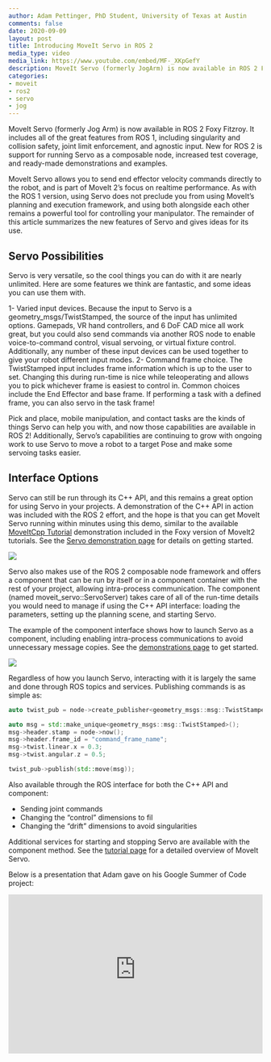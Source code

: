 ```yaml
---
author: Adam Pettinger, PhD Student, University of Texas at Austin
comments: false
date: 2020-09-09
layout: post
title: Introducing MoveIt Servo in ROS 2
media_type: video
media_link: https://www.youtube.com/embed/MF-_XKpGefY
description: MoveIt Servo (formerly JogArm) is now available in ROS 2 Foxy Fitzroy.
categories:
- moveit
- ros2
- servo
- jog
---
```


MoveIt Servo (formerly Jog Arm) is now available in ROS 2 Foxy Fitzroy. It includes all of the great features from ROS 1, including singularity and collision safety, joint limit enforcement, and agnostic input. New for ROS 2 is support for running Servo as a composable node, increased test coverage, and ready-made demonstrations and examples.

MoveIt Servo allows you to send end effector velocity commands directly to the robot, and is part of MoveIt 2’s focus on realtime performance. As with the ROS 1 version, using Servo does not preclude you from using MoveIt’s planning and execution framework, and using both alongside each other remains a powerful tool for controlling your manipulator. The remainder of this article summarizes the new features of Servo and gives ideas for its use.

## Servo Possibilities

Servo is very versatile, so the cool things you can do with it are nearly unlimited. Here are some features we think are fantastic, and some ideas you can use them with.

1- Varied input devices. Because the input to Servo is a geometry_msgs/TwistStamped, the source of the input has unlimited options. Gamepads, VR hand controllers, and 6 DoF CAD mice all work great, but you could also send commands via another ROS node to enable voice-to-command control, visual servoing, or virtual fixture control. Additionally, any number of these input devices can be used together to give your robot different input modes.
2- Command frame choice. The TwistStamped input includes frame information which is up to the user to set. Changing this during run-time is nice while teleoperating and allows you to pick whichever frame is easiest to control in. Common choices include the End Effector and base frame. If performing a task with a defined frame, you can also servo in the task frame!

Pick and place, mobile manipulation, and contact tasks are the kinds of things Servo can help you with, and now those capabilities are available in ROS 2! Additionally, Servo’s capabilities are continuing to grow with ongoing work to use Servo to move a robot to a target Pose and make some servoing tasks easier.

## Interface Options

Servo can still be run through its C++ API, and this remains a great option for using Servo in your projects. A demonstration of the C++ API in action was included with the ROS 2 effort, and the hope is that you can get MoveIt Servo running within minutes using this demo, similar to the available [MoveItCpp Tutorial](https://moveit.picknik.ai/humble/doc/examples/moveit_cpp/moveitcpp_tutorial.html) demonstration included in the Foxy version of MoveIt2 tutorials. See the [Servo demonstration page](https://moveit.picknik.ai/humble/doc/examples/realtime_servo/realtime_servo_tutorial.html) for details on getting started.

![](/assets/images/blog_posts/moveit2_servo/Cpp_Interface_Demo.gif)

Servo also makes use of the ROS 2 composable node framework and offers a component that can be run by itself or in a component container with the rest of your project, allowing intra-process communication. The component (named moveit_servo::ServoServer) takes care of all of the run-time details you would need to manage if using the C++ API interface: loading the parameters, setting up the planning scene, and starting Servo.

The example of the component interface shows how to launch Servo as a component, including enabling intra-process communications to avoid unnecessary message copies. See the [demonstrations page](https://moveit.picknik.ai/humble/doc/examples/realtime_servo/realtime_servo_tutorial.html) to get started.

![](/assets/images/blog_posts/moveit2_servo/Servo_Component_Demo.gif)

Regardless of how you launch Servo, interacting with it is largely the same and done through ROS topics and services. Publishing commands is as simple as:

```cpp
auto twist_pub = node->create_publisher<geometry_msgs::msg::TwistStamped>(“command_topic”, 10);

auto msg = std::make_unique<geometry_msgs::msg::TwistStamped>();
msg->header.stamp = node->now();
msg->header.frame_id = "command_frame_name";
msg->twist.linear.x = 0.3;
msg->twist.angular.z = 0.5;

twist_pub->publish(std::move(msg));
```

Also available through the ROS interface for both the C++ API and component:
- Sending joint commands
- Changing the “control” dimensions to fil
- Changing the “drift” dimensions to avoid singularities

Additional services for starting and stopping Servo are available with the component method. See the [tutorial page](https://moveit.picknik.ai/humble/doc/examples/realtime_servo/realtime_servo_tutorial.html) for a detailed overview of MoveIt Servo.

Below is a presentation that Adam gave on his Google Summer of Code project:
<iframe width="100%" height="315" src="https://www.youtube-nocookie.com/embed/CZikVEoB52w" frameborder="0" allowfullscreen></iframe>
